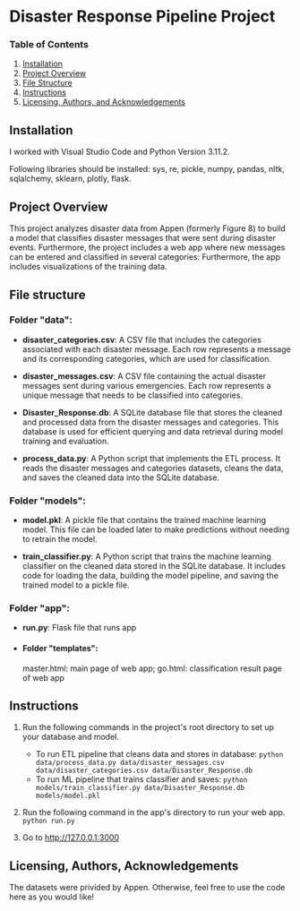 # Disaster Response Pipeline Project

### Table of Contents

1. [Installation](#installation)
2. [Project Overview](#overview)
3. [File Structure](#files)
4. [Instructions](#files)
5. [Licensing, Authors, and Acknowledgements](#licensing)

## Installation <a name="installation"></a>

I worked with Visual Studio Code and Python Version 3.11.2. 

Following libraries should be installed: sys, re, pickle, numpy, pandas, nltk, sqlalchemy, sklearn, plotly, flask.


## Project Overview<a name="overview"></a>

This project analyzes disaster data from Appen (formerly Figure 8) to build a model that classifies disaster messages that were sent during disaster events. Furthermore, the project includes a web app where new messages can be entered and classified in several categories: Furthermore, the app includes visualizations of the training data.

## File structure<a name="files"></a>
### Folder "data":
- **disaster_categories.csv**: A CSV file that includes the categories associated with each disaster message. Each row represents a message and its corresponding categories, which are used for classification.
  
- **disaster_messages.csv**: A CSV file containing the actual disaster messages sent during various emergencies. Each row represents a unique message that needs to be classified into categories.

- **Disaster_Response.db**: A SQLite database file that stores the cleaned and processed data from the disaster messages and categories. This database is used for efficient querying and data retrieval during model training and evaluation.

- **process_data.py**: A Python script that implements the ETL process. It reads the disaster messages and categories datasets, cleans the data, and saves the cleaned data into the SQLite database.

### Folder "models":

- **model.pkl**: A pickle file that contains the trained machine learning model. This file can be loaded later to make predictions without needing to retrain the model.

- **train_classifier.py**: A Python script that trains the machine learning classifier on the cleaned data stored in the SQLite database. It includes code for loading the data, building the model pipeline, and saving the trained model to a pickle file.

  
### Folder "app":
- **run.py**: Flask file that runs app

- #### Folder "templates":
  master.html: main page of web app; go.html: classification result page of web app

## Instructions<a name="instructions"></a>
1. Run the following commands in the project's root directory to set up your database and model.

    - To run ETL pipeline that cleans data and stores in database:
        `python data/process_data.py data/disaster_messages.csv data/disaster_categories.csv data/Disaster_Response.db`
    - To run ML pipeline that trains classifier and saves:
        `python models/train_classifier.py data/Disaster_Response.db models/model.pkl`

2. Run the following command in the app's directory to run your web app.
    `python run.py`

3. Go to http://127.0.0.1:3000


## Licensing, Authors, Acknowledgements<a name="licensing"></a>

The datasets were privided by Appen. Otherwise, feel free to use the code here as you would like! 

